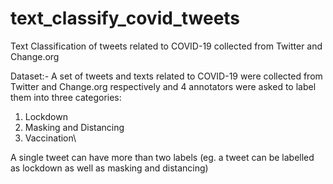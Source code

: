 # text_classify_covid_tweets
Text Classification of tweets related to COVID-19 collected from Twitter and Change.org

Dataset:- 
A set of tweets and texts related to COVID-19 were collected from Twitter and Change.org respectively and 4 annotators were asked to label them into three categories:
1) Lockdown
2) Masking and Distancing
3) Vaccination\

A single tweet can have more than two labels (eg. a tweet can be labelled as lockdown as well as masking and distancing) 
















